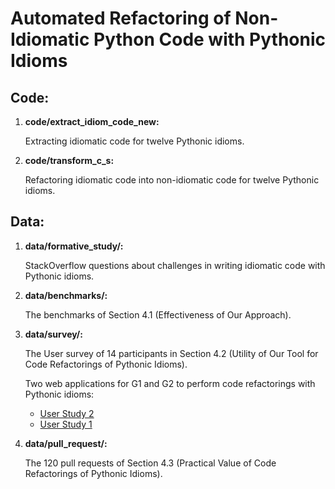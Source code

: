 # Automated Refactoring of Non-Idiomatic Python Code with Pythonic Idioms

## Code:

1. **code/extract_idiom_code_new:**
   
   Extracting idiomatic code for twelve Pythonic idioms.

2. **code/transform_c_s:**
   
   Refactoring idiomatic code into non-idiomatic code for twelve Pythonic idioms.

## Data:

1. **data/formative_study/:**
   
   StackOverflow questions about challenges in writing idiomatic code with Pythonic idioms.

2. **data/benchmarks/:**
   
   The benchmarks of Section 4.1 (Effectiveness of Our Approach).

3. **data/survey/:**
   
   The User survey of 14 participants in Section 4.2 (Utility of Our Tool for Code Refactorings of Pythonic Idioms).
   
   Two web applications for G1 and G2 to perform code refactorings with Pythonic idioms:
   
   - [User Study 2](https://anonymousdouble.github.io/userstudy2/#/)
   - [User Study 1](https://idiomaticrefactoring.github.io/userstudy1/#/)

4. **data/pull_request/:**
   
   The 120 pull requests of Section 4.3 (Practical Value of Code Refactorings of Pythonic Idioms).
